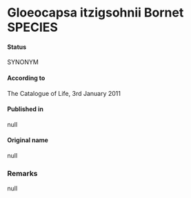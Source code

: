 # Gloeocapsa itzigsohnii Bornet SPECIES

#### Status
SYNONYM

#### According to
The Catalogue of Life, 3rd January 2011

#### Published in
null

#### Original name
null

### Remarks
null